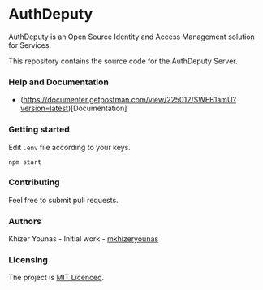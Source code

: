 # AuthDeputy

AuthDeputy is an Open Source Identity and Access Management solution for Services.

This repository contains the source code for the AuthDeputy Server.

### Help and Documentation

- (https://documenter.getpostman.com/view/225012/SWEB1amU?version=latest)[Documentation]

### Getting started

Edit `.env` file according to your keys.

```
npm start
```

### Contributing

Feel free to submit pull requests.

### Authors

Khizer Younas - Initial work - [mkhizeryounas](http://github.com/mkhizeryounas)

### Licensing

The project is [MIT Licenced](https://github.com/mkhizeryounas/auth-deputy/blob/master/LICENSE.txt).
